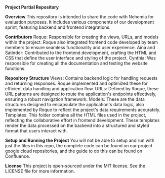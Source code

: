 **Project Partial Repository**

**Overview**
This repository is intended to share the code with Nehemia for evaluation purposes. It includes various components of our development sprint, featuring backend and frontend integrations.

**Contributors**
Roque: Responsible for creating the views, URLs, and models within the project. Roque also integrated frontend code developed by team members to ensure seamless functionality and user experience.
Aina and Satinder: Contributed to the frontend development, crafting the HTML and CSS that define the user interface and styling of the project.
Cynthia: Was responsible for creating all the documentation and testing the website functions. 

**Repository Structure**
Views: Contains backend logic for handling requests and returning responses. Roque implemented and optimized these for efficient data handling and application flow.
URLs: Defined by Roque, these URL patterns are designed to route the application's endpoints effectively, ensuring a robust navigation framework.
Models: These are the data structures designed to encapsulate the application's data logic, also implemented by Roque to reflect the project's data requirements accurately.
Templates: This folder contains all the HTML files used in the project, reflecting the collaborative effort in frontend development. These templates render the data processed on the backend into a structured and styled format that users interact with.

**Setup and Running the Project**
You will not be able to setup and run with just the files in this repo, the complete code can be found on our project google cloud repositories, and the guide to do this can be found on Confluence. 

**License**
This project is open-sourced under the MIT license. See the LICENSE file for more information.

